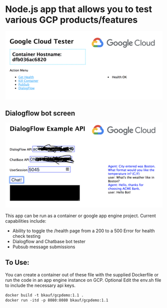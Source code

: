 
# Node.js app that allows you to test various GCP products/features

![gcpdemo](/gcpdemo-ss.png?raw=true "GCP Demo")

## Dialogflow bot screen
![gcpdemo](/dialogflow1-ss.png?raw=true "GCP Dialogflow")


This app can be run as a container or google app engine project. Current capabilities include:

* Ability to toggle the /health page from a 200 to a 500 Error for health check testing
* Dialogflow and Chatbase bot tester
* Pubsub message submissions

## To Use:

You can create a container out of these file with the supplied Dockerfile or run the code in an app engine instance on GCP.
Optional Edit the env.sh file to include the necessary api keys.

```
docker build -t bkauf/gcpdemo:1.1 .
docker run -itd -p 8080:8080 bkauf/gcpdemo:1.1
```
